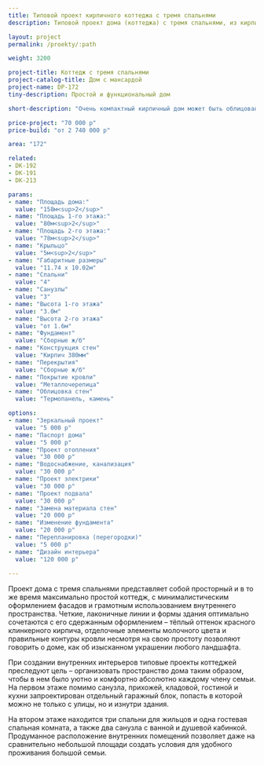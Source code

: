 ```yaml
---
title: Типовой проект кирпичного коттеджа с тремя спальнями
description: Типовой проект дома (коттеджа) с тремя спальнями, из кирпича, газобетона или пеноблоков. Площадь&#58; 172 м.кв.

layout: project
permalink: /proekty/:path

weight: 3200

project-title: Коттедж с тремя спальнями
project-catalog-title: Дом с мансардой
project-name: DP-172
tiny-description: Простой и функциональный дом

short-description: "Очень компактный кирпичный дом может быть облицован термопанелью любого цвета на Ваш вкус. Фасад дома выполнен в одной цветовой гамме, что подчеркивает лаконичность его формы. А гараж на первом этаже делает хранение автомобиля комфортным и безопасным. В коттедже есть три спальни и три санузла. Кухня образует единое пространство с гостиной для максимально большой общей зоны на первом этаже. Кладовая под лестницей позволит навести порядок в доме и разгрузит некоторые помещения."

price-project: "70 000 р"
price-build: "от 2 740 000 р"

area: "172"

related:
- DK-192
- DK-191
- DK-213

params:
- name: "Площадь дома:"
  value: "158м<sup>2</sup>"
- name: "Площадь 1-го этажа:"
  value: "80м<sup>2</sup>"
- name: "Площадь 2-го этажа:"
  value: "78м<sup>2</sup>"
- name: "Крыльцо"
  value: "5м<sup>2</sup>"
- name: "Габаритные размеры"
  value: "11.74 x 10.02м"
- name: "Спальни"
  value: "4"
- name: "Санузлы"
  value: "3"
- name: "Высота 1-го этажа"
  value: "3.0м"
- name: "Высота 2-го этажа"
  value: "от 1.6м"
- name: "Фундамент"
  value: "Сборные ж/б"
- name: "Конструкция стен"
  value: "Кирпич 380мм"
- name: "Перекрытия"
  value: "Сборные ж/б"
- name: "Покрытие кровли"
  value: "Металлочерепица"
- name: "Облицовка стен"
  value: "Термопанель, камень"

options:
- name: "Зеркальный проект"
  value: "5 000 р"
- name: "Паспорт дома"
  value: "5 000 р"
- name: "Проект отопления"
  value: "30 000 р"
- name: "Водоснабжение, канализация"
  value: "30 000 р"
- name: "Проект электрики"
  value: "30 000 р"
- name: "Проект подвала"
  value: "30 000 р"
- name: "Замена материала стен"
  value: "20 000 р"
- name: "Изменение фундамента"
  value: "20 000 р"
- name: "Перепланировка (перегородки)"
  value: "5 000 р"
- name: "Дизайн интерьера"
  value: "120 000 р"
  
---
```

Проект дома с тремя спальнями представляет собой просторный и в то же время максимально простой коттедж, с минималистическим оформлением фасадов и грамотным использованием внутреннего пространства. Четкие, лаконичные линии и формы здания оптимально сочетаются с его сдержанным оформлением – тёплый оттенок красного клинкерного кирпича, отделочные элементы молочного цвета и правильные контуры кровли несмотря на свою простоту позволяют говорить о доме, как об изысканном украшении любого ландшафта.

При создании внутренних интерьеров типовые проекты коттеджей преследуют цель – организовать пространство дома таким образом, чтобы в нем было уютно и комфортно абсолютно каждому члену семьи. На первом этаже помимо санузла, прихожей, кладовой, гостиной и кухни запроектирован отдельный гаражный блок, попасть в которой можно не только с улицы, но и изнутри здания.

На втором этаже находится три спальни для жильцов и одна гостевая спальная комната, а также два санузла с ванной и душевой кабинкой. Продуманное расположение внутренних помещений позволяет даже на сравнительно небольшой площади создать условия для удобного проживания большой семьи.